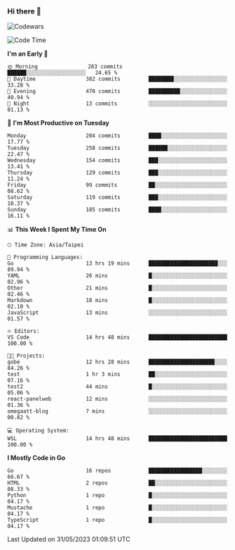 ### Hi there 👋

![Codewars](https://www.codewars.com/users/omegaatt36/badges/small)

<!--START_SECTION:waka-->
![Code Time](http://img.shields.io/badge/Code%20Time-1%2C201%20hrs%2046%20mins-blue)

**I'm an Early 🐤** 

```text
🌞 Morning                283 commits         ██████░░░░░░░░░░░░░░░░░░░   24.65 % 
🌆 Daytime                382 commits         ████████░░░░░░░░░░░░░░░░░   33.28 % 
🌃 Evening                470 commits         ██████████░░░░░░░░░░░░░░░   40.94 % 
🌙 Night                  13 commits          ░░░░░░░░░░░░░░░░░░░░░░░░░   01.13 % 
```
📅 **I'm Most Productive on Tuesday** 

```text
Monday                   204 commits         ████░░░░░░░░░░░░░░░░░░░░░   17.77 % 
Tuesday                  258 commits         ██████░░░░░░░░░░░░░░░░░░░   22.47 % 
Wednesday                154 commits         ███░░░░░░░░░░░░░░░░░░░░░░   13.41 % 
Thursday                 129 commits         ███░░░░░░░░░░░░░░░░░░░░░░   11.24 % 
Friday                   99 commits          ██░░░░░░░░░░░░░░░░░░░░░░░   08.62 % 
Saturday                 119 commits         ███░░░░░░░░░░░░░░░░░░░░░░   10.37 % 
Sunday                   185 commits         ████░░░░░░░░░░░░░░░░░░░░░   16.11 % 
```


📊 **This Week I Spent My Time On** 

```text
🕑︎ Time Zone: Asia/Taipei

💬 Programming Languages: 
Go                       13 hrs 19 mins      ██████████████████████░░░   89.94 % 
YAML                     26 mins             █░░░░░░░░░░░░░░░░░░░░░░░░   02.96 % 
Other                    21 mins             █░░░░░░░░░░░░░░░░░░░░░░░░   02.46 % 
Markdown                 18 mins             █░░░░░░░░░░░░░░░░░░░░░░░░   02.10 % 
JavaScript               13 mins             ░░░░░░░░░░░░░░░░░░░░░░░░░   01.57 % 

🔥 Editors: 
VS Code                  14 hrs 48 mins      █████████████████████████   100.00 % 

🐱‍💻 Projects: 
gobe                     12 hrs 28 mins      █████████████████████░░░░   84.26 % 
test                     1 hr 3 mins         ██░░░░░░░░░░░░░░░░░░░░░░░   07.16 % 
test2                    44 mins             █░░░░░░░░░░░░░░░░░░░░░░░░   05.06 % 
react-panelweb           12 mins             ░░░░░░░░░░░░░░░░░░░░░░░░░   01.36 % 
omegaatt-blog            7 mins              ░░░░░░░░░░░░░░░░░░░░░░░░░   00.82 % 

💻 Operating System: 
WSL                      14 hrs 48 mins      █████████████████████████   100.00 % 
```

**I Mostly Code in Go** 

```text
Go                       16 repos            █████████████████░░░░░░░░   66.67 % 
HTML                     2 repos             ██░░░░░░░░░░░░░░░░░░░░░░░   08.33 % 
Python                   1 repo              █░░░░░░░░░░░░░░░░░░░░░░░░   04.17 % 
Mustache                 1 repo              █░░░░░░░░░░░░░░░░░░░░░░░░   04.17 % 
TypeScript               1 repo              █░░░░░░░░░░░░░░░░░░░░░░░░   04.17 % 
```




 Last Updated on 31/05/2023 01:09:51 UTC
<!--END_SECTION:waka-->

<!--
**omegaatt36/omegaatt36** is a ✨ _special_ ✨ repository because its `README.md` (this file) appears on your GitHub profile.

Here are some ideas to get you started:

- 🔭 I’m currently working on ...
- 🌱 I’m currently learning ...
- 👯 I’m looking to collaborate on ...
- 🤔 I’m looking for help with ...
- 💬 Ask me about ...
- 📫 How to reach me: ...
- 😄 Pronouns: ...
- ⚡ Fun fact: ...
-->
